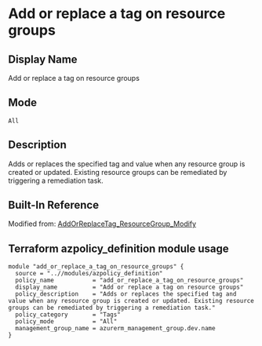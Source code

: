 # Add or replace a tag on resource groups

## Display Name

Add or replace a tag on resource groups

## Mode

`All`

## Description

Adds or replaces the specified tag and value when any resource group is created or updated. Existing resource groups can be remediated by triggering a remediation task.

## Built-In Reference

Modified from: [AddOrReplaceTag_ResourceGroup_Modify](https://github.com/Azure/azure-policy/blob/master/built-in-policies/policyDefinitions/Tags/AddOrReplaceTag_ResourceGroup_Modify.json)

Terraform azpolicy_definition module usage
-----

```hcl
module "add_or_replace_a_tag_on_resource_groups" {
  source = "..//modules/azpolicy_definition"
  policy_name           = "add_or_replace_a_tag_on_resource_groups"
  display_name          = "Add or replace a tag on resource groups"
  policy_description    = "Adds or replaces the specified tag and value when any resource group is created or updated. Existing resource groups can be remediated by triggering a remediation task."
  policy_category       = "Tags"
  policy_mode           = "All"
  management_group_name = azurerm_management_group.dev.name
}
```
